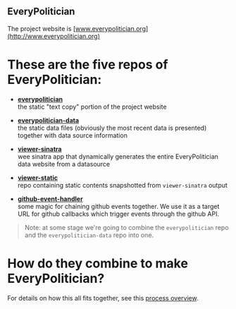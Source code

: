 EveryPolitician
----

The project website is [www.everypolitician.org](http://www.everypolitician.org)

These are the five repos of EveryPolitician:
================================

* **[everypolitician](https://github.com/everypolitician/everypolitician)**<br>the static "text copy" portion of the project website

* **[everypolitician-data](https://github.com/everypolitician/everypolitician-data)**<br>the static data files (obviously the most recent data is presented) together with data source information

* **[viewer-sinatra](https://github.com/everypolitician/viewer-sinatra)**<br>wee sinatra app that dynamically generates the entire EveryPolitician data website from a datasource

* **[viewer-static](https://github.com/everypolitician/viewer-static)**<br>repo containing static contents snapshotted from `viewer-sinatra` output

* **[github-event-handler](https://github.com/everypolitician/github-event-handler)**<br>some magic for chaining github events together. We use it as a target URL for github callbacks which trigger events through the github API.


> Note: at some stage we're going to combine the `everypolitician` repo and the
> `everypolitician-data` repo into one.


How do they combine to make EveryPolitician?
=========================================

For details on how this all fits together, see this
[process overview](process-overview).





